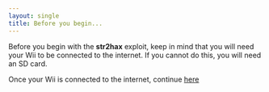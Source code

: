 ```yaml
---
layout: single
title: Before you begin...
---
```

Before you begin with the **str2hax** exploit, keep in mind that you will need your Wii to be connected to the internet. If you cannot do this, you will need an SD card.

Once your Wii is connected to the internet, continue [here](/str2haxprocedure)